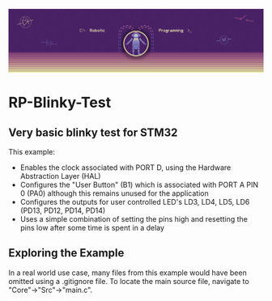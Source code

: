 ![Banner image for Robotic Programming at Staffordshire University](/BB_Banner_RP_ULTRA@4x.png)
# RP-Blinky-Test
## Very basic blinky test for STM32
This example:
- Enables the clock associated with PORT D, using the Hardware Abstraction Layer (HAL)
- Configures the "User Button" (B1) which is associated with PORT A PIN 0 (PA0) although this remains unused for the application
- Configures the outputs for user controlled LED's LD3, LD4, LD5, LD6 (PD13, PD12, PD14, PD14)
- Uses a simple combination of setting the pins high and resetting the pins low after some time is spent in a delay

## Exploring the Example
In a real world use case, many files from this example would have been omitted using a .gitignore file. To locate the main source file, navigate to "Core"->"Src"->"main.c".
